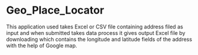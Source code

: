 # Geo_Place_Locator
This application used takes Excel or CSV file containing address filed as input and when submitted takes data process it gives output Excel file by downloading which contains the longitude and latitude fields of the address with the help of Google map.
